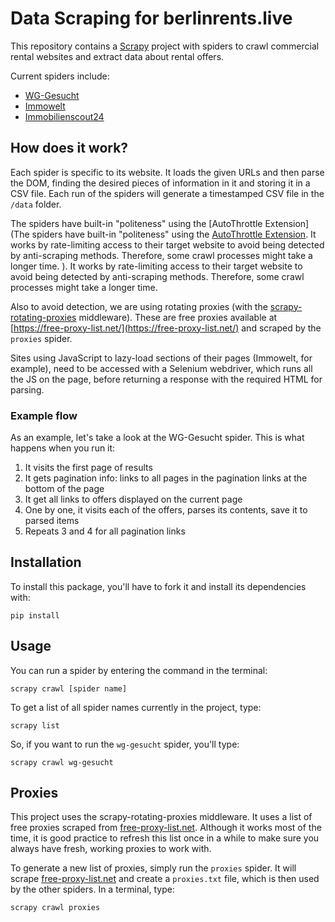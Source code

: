 # Data Scraping for berlinrents.live

This repository contains a [Scrapy](https://scrapy.org/) project with spiders to crawl commercial rental websites and extract data about rental offers.

Current spiders include:
- [WG-Gesucht](https://wg-gesucht.de)
- [Immowelt](https://immowelt.de)
- [Immobilienscout24](https://immobilienscout24.de)

## How does it work?

Each spider is specific to its website. It loads the given URLs and then parse the DOM, finding the desired pieces of information in it and storing it in a CSV file. Each run of the spiders will generate a timestamped CSV file in the `/data` folder.

The spiders have built-in "politeness" using the [AutoThrottle Extension](The spiders have built-in "politeness" using the [AutoThrottle Extension](). It works by rate-limiting access to their target website to avoid being detected by anti-scraping methods. Therefore, some crawl processes might take a longer time.
). It works by rate-limiting access to their target website to avoid being detected by anti-scraping methods. Therefore, some crawl processes might take a longer time.

Also to avoid detection, we are using rotating proxies (with the [scrapy-rotating-proxies](https://github.com/TeamHG-Memex/scrapy-rotating-proxies) middleware). These are free proxies available at [https://free-proxy-list.net/](https://free-proxy-list.net/) and scraped by the `proxies` spider.

Sites using JavaScript to lazy-load sections of their pages (Immowelt, for example), need to be accessed with a Selenium webdriver, which runs all the JS on the page, before returning a response with the required HTML for parsing.

### Example flow

As an example, let's take a look at the WG-Gesucht spider. This is what happens when you run it:

1) It visits the first page of results
2) It gets pagination info: links to all pages in the pagination links at the bottom of the page
3) It get all links to offers displayed on the current page
4) One by one, it visits each of the offers, parses its contents, save it to parsed items
5) Repeats 3 and 4 for all pagination links

## Installation

To install this package, you'll have to fork it and install its dependencies with:

`pip install`

## Usage

You can run a spider by entering the command in the terminal:

```scrapy crawl [spider name]```

To get a list of all spider names currently in the project, type:

```scrapy list```

So, if you want to run the `wg-gesucht` spider, you'll type:

```scrapy crawl wg-gesucht```

## Proxies

This project uses the scrapy-rotating-proxies middleware. It uses a list of free proxies scraped from [free-proxy-list.net](https://free-proxy-list.net/). Although it works most of the time, it is good practice to refresh this list once in a while to make sure you always have fresh, working proxies to work with.

To generate a new list of proxies, simply run the `proxies` spider. It will scrape [free-proxy-list.net](https://free-proxy-list.net/) and create a `proxies.txt` file, which is then used by the other spiders. In a terminal, type:

```scrapy crawl proxies```